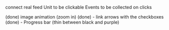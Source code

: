 connect real feed
Unit to be clickable
Events to be collected on clicks

(done) image animation (zoom in)
(done) - link arrows with the checkboxes
(done) - Progress bar (thin between black and purple)
